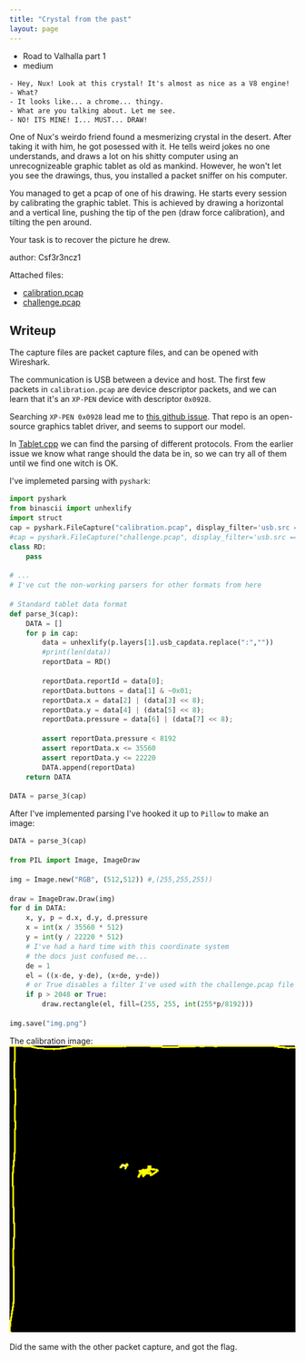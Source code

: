 ```yaml
---
title: "Crystal from the past"
layout: page
---
```

- Road to Valhalla part 1 
- medium

```
- Hey, Nux! Look at this crystal! It's almost as nice as a V8 engine!
- What?
- It looks like... a chrome... thingy.
- What are you talking about. Let me see.
- NO! ITS MINE! I... MUST... DRAW!
```

One of Nux's weirdo friend found a mesmerizing crystal in the desert. After taking it with him, he got posessed with it. He tells weird jokes no one understands, and draws a lot on his shitty computer using an unrecognizeable graphic tablet as old as mankind. However, he won't let you see the drawings, thus, you installed a packet sniffer on his computer.

You managed to get a pcap of one of his drawing. He starts every session by calibrating the graphic tablet. This is achieved by drawing a horizontal and a vertical line, pushing the tip of the pen (draw force calibration), and tilting the pen around.

Your task is to recover the picture he drew.

author: Csf3r3ncz1

Attached files:
- [calibration.pcap](calibration.pcap)
- [challenge.pcap](challenge.pcap)

## Writeup

The capture files are packet capture files, and can be opened with Wireshark.

The communication is USB between a device and host. The first few packets in `calibration.pcap` are device descriptor packets, and we can learn that it's an `XP-PEN` device with descriptor `0x0928`. 

Searching `XP-PEN 0x0928` lead me to [this github issue](https://github.com/hawku/TabletDriver/issues/894). That repo is an open-source graphics tablet driver, and seems to support our model.

In [Tablet.cpp](https://github.com/hawku/TabletDriver/blob/master/TabletDriverService/Tablet.cpp) we can find the parsing of different protocols. From the earlier issue we know what range should the data be in, so we can try all of them until we find one witch is OK.

I've implemeted parsing with `pyshark`:
```python
import pyshark
from binascii import unhexlify
import struct
cap = pyshark.FileCapture("calibration.pcap", display_filter='usb.src == "3.2.3"')
#cap = pyshark.FileCapture("challenge.pcap", display_filter='usb.src == "3.2.3"')
class RD:
    pass

# ...
# I've cut the non-working parsers for other formats from here

# Standard tablet data format
def parse_3(cap):
    DATA = []
    for p in cap:
        data = unhexlify(p.layers[1].usb_capdata.replace(":",""))
        #print(len(data))
        reportData = RD()
        
        reportData.reportId = data[0];
        reportData.buttons = data[1] & ~0x01;
        reportData.x = data[2] | (data[3] << 8);
        reportData.y = data[4] | (data[5] << 8);
        reportData.pressure = data[6] | (data[7] << 8);

        assert reportData.pressure < 8192
        assert reportData.x <= 35560
        assert reportData.y <= 22220
        DATA.append(reportData)
    return DATA

DATA = parse_3(cap)
```

After I've implemented parsing I've hooked it up to `Pillow` to make an image:
```python
DATA = parse_3(cap)

from PIL import Image, ImageDraw

img = Image.new("RGB", (512,512)) #,(255,255,255))

draw = ImageDraw.Draw(img)
for d in DATA:
    x, y, p = d.x, d.y, d.pressure
    x = int(x / 35560 * 512)
    y = int(y / 22220 * 512)
    # I've had a hard time with this coordinate system
    # the docs just confused me...
    de = 1
    el = ((x-de, y-de), (x+de, y+de))
    # or True disables a filter I've used with the challenge.pcap file
    if p > 2048 or True:
        draw.rectangle(el, fill=(255, 255, int(255*p/8192)))

img.save("img.png")
```

The calibration image:
![img.png](img.png)

Did the same with the other packet capture, and got the flag.